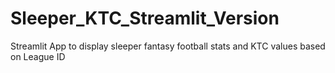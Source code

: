 # Sleeper_KTC_Streamlit_Version
Streamlit App to display sleeper fantasy football stats and KTC values based on League ID
